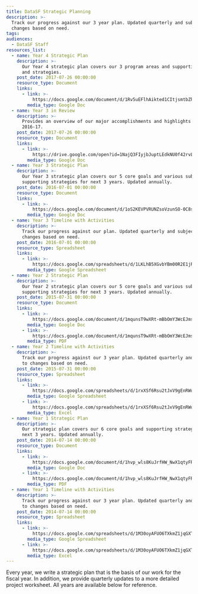 ```yaml
---
title: DataSF Strategic Planning
description: >-
  Track our progress against our 3 year plan. Updated quarterly and subject to
  changes based on need.
tags:
audiences:
  - DataSF Staff
resources_list:
  - name: Year 4 Strategic Plan
    description: >-
      Our Year 4 strategic plan covers our 3 program areas and supporting goals
      and strategies.
    post_date: 2017-07-26 00:00:00
    resource_type: Document
    links:
      - link: >-
          https://docs.google.com/document/d/1Rv5uEFlhAikted1CItjsmtbZhTPthTl0YcEDkNScdgI/edit?usp=sharing
        media_type: Google Doc
  - name: Year 3 in Review
    description: >-
      Provides an overview of our major accomplishments and highlights from FY
      2016-17.
    post_date: 2017-07-26 00:00:00
    resource_type: Document
    links:
      - link: >-
          https://drive.google.com/open?id=1NajQ3FIyjbJuptLEdkNU0f42rvLx9nUwraLk1HeogD8
        media_type: Google Doc
  - name: Year 3 Strategic Plan
    description: >-
      Our Year 3 strategic plan covers our 5 core goals and various subgoals and
      supporting strategies for next 3 years. Updated annually.
    post_date: 2016-07-01 00:00:00
    resource_type: Document
    links:
      - link: >-
          https://docs.google.com/document/d/1oS2KEVPVRUNZsoVzunSO-0C8sbkZWeVd678gUk0zvTs/edit?usp=sharing
        media_type: Google Doc
  - name: Year 3 Timeline with Activities
    description: >-
      Track our progress against our plan. Updated quarterly and subject to
      changes based on need.
    post_date: 2016-07-01 00:00:00
    resource_type: Spreadsheet
    links:
      - link: >-
          https://docs.google.com/spreadsheets/d/1LKLhB5XGvbYBm00R2E1jRGWfqnx4xNDnOVDAItG9Cjs/edit#gid=0
        media_type: Google Spreadsheet
  - name: Year 2 Strategic Plan
    description: >-
      Our Year 2 strategic plan covers our 5 core goals and various subgoals and
      supporting strategies for next 3 years. Updated annually.
    post_date: 2015-07-31 00:00:00
    resource_type: Document
    links:
      - link: >-
          https://docs.google.com/document/d/1mqunsT9wXRt-mBbOmY3WcEJmsWSpMOISotZ1WHZ1_IU/edit?usp=sharing
        media_type: Google Doc
      - link: >-
          https://docs.google.com/document/d/1mqunsT9wXRt-mBbOmY3WcEJmsWSpMOISotZ1WHZ1_IU/export?format=pdf
        media_type: PDF
  - name: Year 2 Timeline with Activities
    description: >-
      Track our progress against our 3 year plan. Updated quarterly and subject
      to changes based on need.
    post_date: 2015-07-31 00:00:00
    resource_type: Spreadsheet
    links:
      - link: >-
          https://docs.google.com/spreadsheets/d/1rxXSf6Rsu2tJxV9gEnRWuVzcbfSmJrpwj-b_T8u8TWs/edit?usp=sharing
        media_type: Google Spreadsheet
      - link: >-
          https://docs.google.com/spreadsheets/d/1rxXSf6Rsu2tJxV9gEnRWuVzcbfSmJrpwj-b_T8u8TWs/export?format=xlsx
        media_type: Excel
  - name: Year 1 Strategic Plan
    description: >-
      Our strategic plan covers our 6 core goals and supporting strategies for
      next 3 years. Updated annually.
    post_date: 2014-07-14 00:00:00
    resource_type: Document
    links:
      - link: >-
          https://docs.google.com/document/d/1hvp_wls8KuJrfHW_NwX1qtyFR4EFdWCkxcULnNlhKNw/edit?usp=sharing
        media_type: Google Doc
      - link: >-
          https://docs.google.com/document/d/1hvp_wls8KuJrfHW_NwX1qtyFR4EFdWCkxcULnNlhKNw/export?format=pdf
        media_type: PDF
  - name: Year 1 Timeline with Activities
    description: >-
      Track our progress against our 3 year plan. Updated quarterly and subject
      to changes based on need.
    post_date: 2014-07-14 00:00:00
    resource_type: Spreadsheet
    links:
      - link: >-
          https://docs.google.com/spreadsheets/d/1M30oyAFUO6TXkmZ1jqGXTNGdvsTiXh5V7oS7vUCKRJ0/edit?usp=sharing
        media_type: Google Spreadsheet
      - link: >-
          https://docs.google.com/spreadsheets/d/1M30oyAFUO6TXkmZ1jqGXTNGdvsTiXh5V7oS7vUCKRJ0/export?format=xlsx
        media_type: Excel
---
```


Every year, we write a strategic plan that is the basis of our work for the fiscal year. In addition, we provide quarterly updates to a more detailed project worksheet. All years are available below for reference.